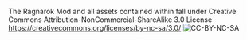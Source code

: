 The Ragnarok Mod and all assets contained within fall under Creative Commons Attribution-NonCommercial-ShareAlike 3.0 License
https://creativecommons.org/licenses/by-nc-sa/3.0/
![CC-BY-NC-SA](https://github.com/user-attachments/assets/33c75307-a9e6-4583-a788-94d12f7fa141)
